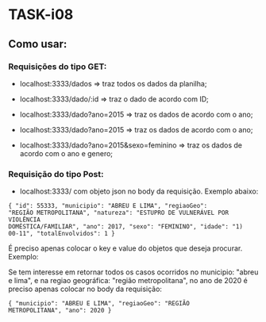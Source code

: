 # TASK-i08

## Como usar:

### Requisições do tipo GET:

- localhost:3333/dados => traz todos os dados da planilha;

- localhost:3333/dado/:id => traz o dado de acordo com ID;

- localhost:3333/dado?ano=2015 => traz os dados de acordo com o ano;

- localhost:3333/dado?ano=2015 => traz os dados de acordo com o ano;

- localhost:3333/dado?ano=2015&sexo=feminino => traz os dados de acordo com o ano e genero;


### Requisição do tipo Post:

- localhost:3333/ com objeto json no body da requisição. Exemplo abaixo:

 <code>{
    "id": 55333,
    "municipio": "ABREU E LIMA",
    "regiaoGeo": "REGIÃO METROPOLITANA",
    "natureza": "ESTUPRO DE VULNERÁVEL POR VIOLÊNCIA DOMÉSTICA/FAMILIAR",
    "ano": 2017,
    "sexo": "FEMININO",
    "idade": "1) 00-11",
    "totalEnvolvidos": 1
 }</code>
 
 É preciso apenas colocar o key e value do objetos que deseja procurar. Exemplo:
 
Se tem interesse em retornar todos os casos ocorridos no municipio: "abreu e lima", e na regiao geográfica: "região metropolitana", no ano de 2020 é preciso apenas colocar no body da requisição:
 
  <code>{
    "municipio": "ABREU E LIMA",
    "regiaoGeo": "REGIÃO METROPOLITANA",
    "ano": 2020
 }</code>
